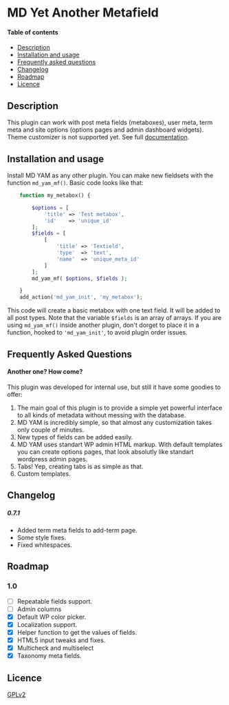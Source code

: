 # MD Yet Another Metafield
#### Table of contents
- [Description](#description)
- [Installation and usage](#installation-and-usage)
- [Frequently asked questions](#frequently-asked-questions)
- [Changelog](#changelog)
- [Roadmap](#roadmap)
- [Licence](#licence)

## Description
This plugin can work with post meta fields (metaboxes), user meta, term meta and site options (options pages and admin dashboard widgets). Theme customizer is not supported yet.
See full [documentation](https://github.com/MUSTdigital/md-yam/wiki).

## Installation and usage

Install MD YAM as any other plugin. You can make new fieldsets with the function `md_yam_mf()`. Basic code looks like that:

```php
    function my_metabox() {

        $options = [
            'title' => 'Test metabox',
            'id'    => 'unique_id'
        ];
        $fields = [
            [
                'title' => 'Textield',
                'type'  => 'text',
                'name'  => 'unique_meta_id'
            ]
        ];
        md_yam_mf( $options, $fields );

    }
    add_action('md_yam_init', 'my_metabox');
```
This code will create a basic metabox with one text field. It will be added to all post types. Note that the variable `$fields` is an array of arrays. If you are using `md_yam_mf()` inside another plugin, don't dorget to place it in a function, hooked to `'md_yam_init'`, to avoid plugin order issues.

## Frequently Asked Questions
#### Another one? How come?

This plugin was developed for internal use, but still it have some goodies to offer:

1. The main goal of this plugin is to provide a simple yet powerful interface to all kinds of metadata without messing with the database.
2. MD YAM is incredibly simple, so that almost any customization takes only couple of minutes.
3. New types of fields can be added easily.
4. MD YAM uses standart WP admin HTML markup. With default templates you can create options pages, that look absolutly like standart wordpress admin pages.
5. Tabs! Yep, creating tabs is as simple as that.
6. Custom templates.

## Changelog
##### 0.7.1
* Added term meta fields to add-term page.
* Some style fixes.
* Fixed whitespaces.

## Roadmap
### 1.0
* [ ] Repeatable fields support.
* [ ] Admin columns
* [x] Default WP color picker.
* [x] Localization support.
* [x] Helper function to get the values of fields.
* [x] HTML5 input tweaks and fixes.
* [x] Multicheck and multiselect
* [x] Taxonomy meta fields.

## Licence
[GPLv2](http://www.gnu.org/licenses/gpl-2.0.html)
